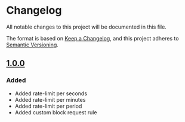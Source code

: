# Changelog

All notable changes to this project will be documented in this file.

The format is based on [Keep a Changelog](https://keepachangelog.com/en/1.0.0/),
and this project adheres to [Semantic Versioning](https://semver.org/spec/v2.0.0.html).

## [1.0.0]([https://](https://github.com/JeffersonGibin/express-rate-limiter-core/releases/tag/v1.0.0))

### Added

- Added rate-limit per seconds
- Added rate-limit per minutes
- Added rate-limit per period
- Added custom block request rule
